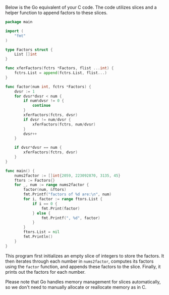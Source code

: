 Below is the Go equivalent of your C code. The code utilizes slices and a helper function to append factors to these slices.

```go
package main

import (
	"fmt"
)

type Factors struct {
	List []int
}

func xferFactors(fctrs *Factors, flist ...int) {
	fctrs.List = append(fctrs.List, flist...)
}

func factor(num int, fctrs *Factors) {
	dvsr := 1
	for dvsr*dvsr < num {
		if num%dvsr != 0 {
			continue
		}
		xferFactors(fctrs, dvsr)
		if dvsr != num/dvsr {
			xferFactors(fctrs, num/dvsr)
		}
		dvsr++
	}

	if dvsr*dvsr == num {
		xferFactors(fctrs, dvsr)
	}
}

func main() {
	nums2factor := []int{2059, 223092870, 3135, 45}
	ftors := Factors{}
	for _, num := range nums2factor {
		factor(num, &ftors)
		fmt.Printf("factors of %d are:\n", num)
		for i, factor := range ftors.List {
			if i == 0 {
				fmt.Print(factor)
			} else {
				fmt.Printf(", %d", factor)
			}
		}
		ftors.List = nil
		fmt.Println()
	}
}
```

This program first initializes an empty slice of integers to store the factors. It then iterates through each number in `nums2factor`, computes its factors using the `factor` function, and appends these factors to the slice. Finally, it prints out the factors for each number.

Please note that Go handles memory management for slices automatically, so we don't need to manually allocate or reallocate memory as in C.

